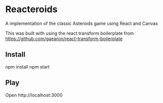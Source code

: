 # Reacteroids
A implementation of the classic Asteroids game using React and Canvas

This was built with using the react transform boilerplate from
https://github.com/gaearon/react-transform-boilerplate

## Install

npm install
npm start

## Play

Open http://localhost:3000
